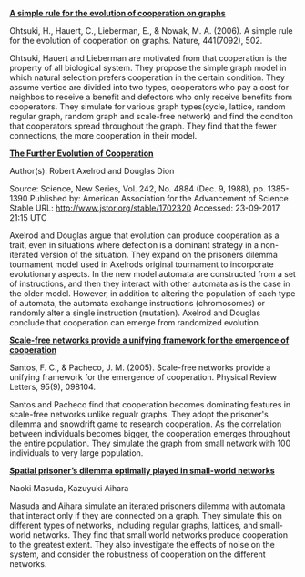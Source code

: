 [**A simple rule for the evolution of cooperation on graphs**](https://www.ncbi.nlm.nih.gov/pmc/articles/PMC2430087/)

Ohtsuki, H., Hauert, C., Lieberman, E., & Nowak, M. A. (2006). A simple rule for the evolution of cooperation on graphs. Nature, 441(7092), 502.

Ohtsuki, Hauert and Lieberman are motivated from that cooperation is the property of all biological system. They propose the simple graph model in which natural selection prefers cooperation in the certain condition. They assume vertice are divided into two types, cooperators who pay a cost for neighbos to receive a benefit and defectors who only receive benefits from cooperators. They simulate for various graph types(cycle, lattice, random regular graph, random graph and scale-free network) and find the conditon that cooperators spread throughout the graph. They find that the fewer connections, the more cooperation in their model.




[**The Further Evolution of Cooperation**](http://www.jstor.org/stable/1702320)

Author(s): Robert Axelrod and Douglas Dion

Source: Science, New Series, Vol. 242, No. 4884 (Dec. 9, 1988), pp. 1385-1390
Published by: American Association for the Advancement of Science
Stable URL: http://www.jstor.org/stable/1702320
Accessed: 23-09-2017 21:15 UTC

Axelrod and Douglas argue that evolution can produce cooperation as a trait, even in situations where defection is a dominant strategy in a non-iterated version of the situation. They expand on the prisoners dilemma tournament model used in Axelrods original tournament to incorporate evolutionary aspects. In the new model automata are constructed from a set of instructions, and then they interact with other automata as is the case in the older model. However, in addition to altering the population of each type of automata, the automata exchange instructions (chromosomes) or randomly alter a single instruction (mutation). Axelrod and Douglas conclude that cooperation can emerge from randomized evolution.


[**Scale-free networks provide a unifying framework for the emergence of cooperation**](https://journals.aps.org/prl/abstract/10.1103/PhysRevLett.95.098104)

Santos, F. C., & Pacheco, J. M. (2005). Scale-free networks provide a unifying framework for the emergence of cooperation. Physical Review Letters, 95(9), 098104.

Santos and Pacheco find that cooperation becomes dominating features in scale-free networks unlike regualr graphs. They adopt the prisoner's dilemma and snowdrift game to research cooperation. As the correlation between individuals becomes bigger, the cooperation emerges throughout the entire population. They simulate the graph from small network with 100 individuals to very large population.


[**Spatial prisoner’s dilemma optimally played in small-world
networks**](http://www.sciencedirect.com/science/article/pii/S0375960103006935#bBIB002)

Naoki Masuda, Kazuyuki Aihara

Masuda and Aihara simulate an iterated prisoners dilemma with automata that interact only if they are connected on a graph. They simulate this on different types of networks, including regular graphs, lattices, and small-world networks. They find that small world networks produce cooperation to the greatest extent. They also investigate the effects of noise on the system, and consider the robustness of cooperation on the different networks.
